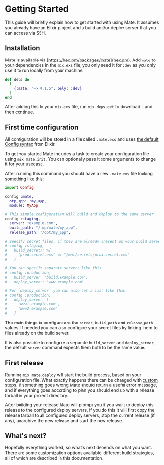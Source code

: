 # Getting Started
This guide will briefly explain how to get started with using Mate. It assumes you already have an Elixir project and a build and/or deploy server that you can access via SSH.

## Installation
Mate is available via [https://hex.pm/packages/mate](hex.pm). Add `mate` to your dependencies in the `mix.exs` file, you only need it for `:dev` as you only use it to run locally from your machine.
```elixir
def deps do
  [
    {:mate, "~> 0.1.5", only: :dev}
  ]
end
```

After adding this to your `mix.exs` file, run `mix deps.get` to download it and then continue.

## First time configuration
All configuration will be stored in a file called `.mate.exs` and uses [the default Config syntax](https://hexdocs.pm/elixir/master/Config.html) from Elixir.

To get you started Mate includes a task to create your configuration file using `mix mate.init`. You can optionally pass it some arguments to change it for your usecase.

After running this command you should have a new `.mate.exs` file looking something like this:

```elixir
import Config

config :mate,
  otp_app: :my_app,
  module: MyApp

# This simple configuration will build and deploy to the same server
config :staging,
  server: "example.com",
  build_path: "/tmp/mate/my_app",
  release_path: "/opt/my_app",

# Specify secret files, if they are already present on your build server.
# config :staging,
#   build_secrets: %{
#     "prod.secret.exs" => "/mnt/secrets/prod.secret.exs"
#   }

# You can specify separate servers like this:
# config :production,
#   build_server: "build.example.com",
#   deploy_server: "www.example.com"

# For `deploy_server` you can also set a list like this:
# config :production,
#   deploy_server: [
#     "www1.example.com",
#     "www2.example.com"
#   ]
```

The main things to configure are the `server`, `build_path` and `release_path` values. If needed you can also configure your secret files by linking them to files already on the build server.

It is also possible to configure a separate `build_server` and `deploy_server`, the default `server` command expects them both to be the same value.

## First release
Running `mix mate.deploy` will start the build process, based on your configuration file. What exactly happens there can be changed with [custom steps](how_to/custom_steps.md). If something goes wrong Mate should return a useful error message, and if everything goes according to plan you should end up with a release tarball in your project directory.

After building your release Mate will prompt you if you want to deploy this release to the configured deploy servers, if you do this it will first copy the release tarball to all configured deploy servers, stop the current release (if any), unarchive the new release and start the new release.

## What's next?
Hopefully everything worked, so what's next depends on what you want. There are some customization options available, different build strategies, all of which are described in this documentation.
